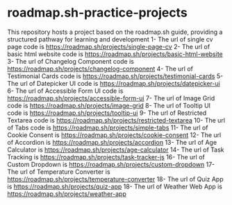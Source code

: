 # roadmap.sh-practice-projects
This repository hosts a project based on the roadmap.sh guide, providing a structured pathway for learning and development
1- The url of single cv page code is  https://roadmap.sh/projects/single-page-cv
2- The url of basic html website code is  https://roadmap.sh/projects/basic-html-website
3- The url of Changelog Component code is  https://roadmap.sh/projects/changelog-component
4- The url of Testimonial Cards code is  https://roadmap.sh/projects/testimonial-cards
5- The url of Datepicker UI code is  https://roadmap.sh/projects/datepicker-ui
6- The url of Accessible Form UI code is  https://roadmap.sh/projects/accessible-form-ui
7- The url of Image Grid code is  https://roadmap.sh/projects/image-grid
8- The url of Tooltip UI code is  https://roadmap.sh/projects/tooltip-ui
9- The url of Restricted Textarea code is https://roadmap.sh/projects/restricted-textarea
10- The url of Tabs code is https://roadmap.sh/projects/simple-tabs
11- The url of Cookie Consent is https://roadmap.sh/projects/cookie-consent
12- The url of Accordion is https://roadmap.sh/projects/accordion
13- The url of Age Calculator is https://roadmap.sh/projects/age-calculator 
14- The url of Task Tracking is https://roadmap.sh/projects/task-tracker-js 
16- The url of Custom Dropdown is https://roadmap.sh/projects/custom-dropdown 
17- The url of Temperature Converter is https://roadmap.sh/projects/temperature-converter 
18- The url of Quiz App is https://roadmap.sh/projects/quiz-app 
18- The url of Weather Web App is https://roadmap.sh/projects/weather-app 